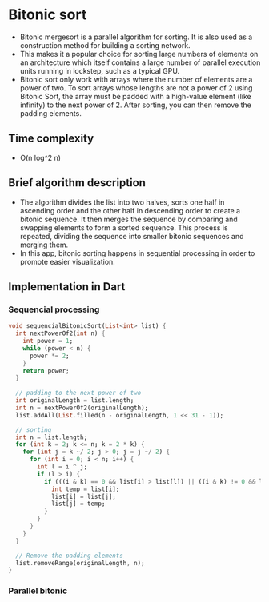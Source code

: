 # Bitonic sort

- Bitonic mergesort is a parallel algorithm for sorting. It is also used as a construction method for building a sorting network.
- This makes it a popular choice for sorting large numbers of elements on an architecture which itself contains a large number of parallel execution units running in lockstep, such as a typical GPU.
- Bitonic sort only work with arrays where the number of elements are a power of two. To sort arrays whose lengths are not a power of 2 using Bitonic Sort, the array must be padded with a high-value element (like infinity) to the next power of 2. After sorting, you can then remove the padding elements.

## Time complexity

- O(n log^2 n)

## Brief algorithm description

- The algorithm divides the list into two halves, sorts one half in ascending order and the other half in descending order to create a bitonic sequence. It then merges the sequence by comparing and swapping elements to form a sorted sequence. This process is repeated, dividing the sequence into smaller bitonic sequences and merging them.
- In this app, bitonic sorting happens in sequential processing in order to promote easier visualization.

## Implementation in Dart

### Sequencial processing

```Dart
void sequencialBitonicSort(List<int> list) {
  int nextPowerOf2(int n) {
    int power = 1;
    while (power < n) {
      power *= 2;
    }
    return power;
  }
  
  // padding to the next power of two
  int originalLength = list.length;
  int n = nextPowerOf2(originalLength);
  list.addAll(List.filled(n - originalLength, 1 << 31 - 1));

  // sorting
  int n = list.length;
  for (int k = 2; k <= n; k = 2 * k) {
    for (int j = k ~/ 2; j > 0; j = j ~/ 2) {
      for (int i = 0; i < n; i++) {
        int l = i ^ j;
        if (l > i) {
          if (((i & k) == 0 && list[i] > list[l]) || ((i & k) != 0 && list[i] < list[l])) {
            int temp = list[i];
            list[i] = list[j];
            list[j] = temp;
          }
        }
      }
    }
  }

  // Remove the padding elements
  list.removeRange(originalLength, n);
}
```

### Parallel bitonic

```Dart

```
